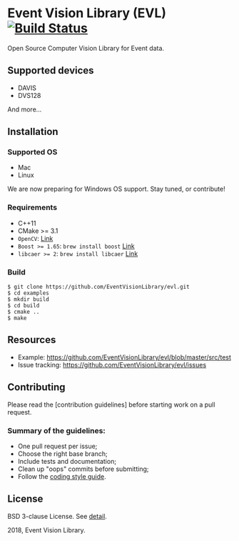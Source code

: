 # Event Vision Library (EVL)     [![Build Status](https://travis-ci.org/EventVisionLibrary/evl.svg?branch=develop)](https://travis-ci.org/EventVisionLibrary/evl)

Open Source Computer Vision Library for Event data.

## Supported devices

* DAVIS
* DVS128

And more...

## Installation

### Supported OS

* Mac
* Linux

We are now preparing for Windows OS support. Stay tuned, or contribute!

### Requirements

* C++11
* CMake >= 3.1
* `OpenCV`: [Link](https://opencv.org/)
* `Boost >= 1.65`: `brew install boost` [Link](https://www.boost.org/)
* `libcaer >= 2`: `brew install libcaer` [Link](https://github.com/inilabs/libcaer)

### Build

```
$ git clone https://github.com/EventVisionLibrary/evl.git
$ cd examples
$ mkdir build
$ cd build
$ cmake ..
$ make
```

## Resources

* Example: <https://github.com/EventVisionLibrary/evl/blob/master/src/test>
* Issue tracking: <https://github.com/EventVisionLibrary/evl/issues>

## Contributing

Please read the [contribution guidelines] before starting work on a pull request.

### Summary of the guidelines:

* One pull request per issue;
* Choose the right base branch;
* Include tests and documentation;
* Clean up "oops" commits before submitting;
* Follow the [coding style guide]().


## License

BSD 3-clause License. See [detail](https://github.com/EventVisionLibrary/evl/blob/master/LICENSE).

2018, Event Vision Library.
